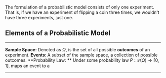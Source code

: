 The formulation of a probabilistic model consists of only one experiment. That is, if we have an experiment of flipping a coin three times, we wouldn't have three experiments, just one.

## Elements of a Probabilistic Model
---
**Sample Space:** Denoted as $\Omega$, is the set of all possible **outcomes** of an experiment.
**Events**: A subset of the sample space, a collection of possible outcomes.
**Probability Law: ** Under some probability law $P:\mathcal{P}(\Omega) \to [0,1]$, maps an event to a 

---
